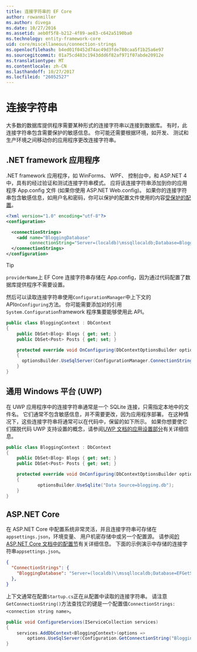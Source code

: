 ```yaml
---
title: 连接字符串的 EF Core
author: rowanmiller
ms.author: divega
ms.date: 10/27/2016
ms.assetid: aeb0f5f8-b212-4f89-ae83-c642a5190ba0
ms.technology: entity-framework-core
uid: core/miscellaneous/connection-strings
ms.openlocfilehash: b4ed01f0452d74ac49d3fde780caa5f1b25a6e97
ms.sourcegitcommit: 01a75cd483c1943ddd6f82af971f07abde20912e
ms.translationtype: MT
ms.contentlocale: zh-CN
ms.lasthandoff: 10/27/2017
ms.locfileid: "26052527"
---
```

# <a name="connection-strings"></a>连接字符串

大多数的数据库提供程序需要某种形式的连接字符串以连接到数据库。 有时，此连接字符串包含需要保护的敏感信息。 你可能还需要根据环境，如开发、 测试和生产环境之间移动你的应用程序更改连接字符串。

## <a name="net-framework-applications"></a>.NET framework 应用程序

.NET framework 应用程序，如 WinForms、 WPF、 控制台中，和 ASP.NET 4 中，具有的经过验证和测试连接字符串模式。 应将该连接字符串添加到你的应用程序 App.config 文件 (如果你使用 ASP.NET Web.config)。 如果你的连接字符串包含敏感信息，如用户名和密码，你可以保护的配置文件使用的内容[受保护的配置](https://docs.microsoft.com/dotnet/framework/data/adonet/connection-strings-and-configuration-files#encrypting-configuration-file-sections-using-protected-configuration)。

``` xml
<?xml version="1.0" encoding="utf-8"?>
<configuration>

  <connectionStrings>
    <add name="BloggingDatabase"
         connectionString="Server=(localdb)\mssqllocaldb;Database=Blogging;Trusted_Connection=True;" />
  </connectionStrings>
</configuration>
```

> [!TIP]  
> `providerName`上 EF Core 连接字符串存储在 App.config，因为通过代码配置了数据库提供程序不需要设置。

然后可以读取连接字符串使用`ConfigurationManager`中上下文的 API`OnConfiguring`方法。 你可能需要添加对的引用`System.Configuration`framework 程序集要能够使用此 API。

``` csharp
public class BloggingContext : DbContext
{
    public DbSet<Blog> Blogs { get; set; }
    public DbSet<Post> Posts { get; set; }

    protected override void OnConfiguring(DbContextOptionsBuilder optionsBuilder)
    {
      optionsBuilder.UseSqlServer(ConfigurationManager.ConnectionStrings["BloggingDatabase"].ConnectionString);
    }
}
```

## <a name="universal-windows-platform-uwp"></a>通用 Windows 平台 (UWP)

在 UWP 应用程序中的连接字符串通常是一个 SQLite 连接，只需指定本地中的文件名。 它们通常不包含敏感信息，并不需要更改，因为应用程序部署。 在这种情况下，这些连接字符串将通常可以在代码中，保留的如下所示。 如果你想要使它们摆脱代码 UWP 支持设置的概念，请参阅[UWP 文档的应用设置部分](https://docs.microsoft.com/windows/uwp/app-settings/store-and-retrieve-app-data)有关详细信息。

``` csharp
public class BloggingContext : DbContext
{
    public DbSet<Blog> Blogs { get; set; }
    public DbSet<Post> Posts { get; set; }

    protected override void OnConfiguring(DbContextOptionsBuilder optionsBuilder)
    {
            optionsBuilder.UseSqlite("Data Source=blogging.db");
    }
}
```

## <a name="aspnet-core"></a>ASP.NET Core

在 ASP.NET Core 中配置系统非常灵活，并且连接字符串可存储在`appsettings.json`，环境变量、 用户机密存储中或另一个配置源。 请参阅[的 ASP.NET Core 文档中的配置节](https://docs.asp.net/en/latest/fundamentals/configuration.html)有关详细信息。 下面的示例演示中存储的连接字符串`appsettings.json`。

``` json
{
  "ConnectionStrings": {
    "BloggingDatabase": "Server=(localdb)\\mssqllocaldb;Database=EFGetStarted.ConsoleApp.NewDb;Trusted_Connection=True;"
  },
}
```

上下文通常在配置`Startup.cs`正在从配置中读取的连接字符串。 请注意`GetConnectionString()`方法查找它的键是一个配置值`ConnectionStrings:<connection string name>`。

``` csharp
public void ConfigureServices(IServiceCollection services)
{
    services.AddDbContext<BloggingContext>(options =>
        options.UseSqlServer(Configuration.GetConnectionString("BloggingDatabase")));
}
```
